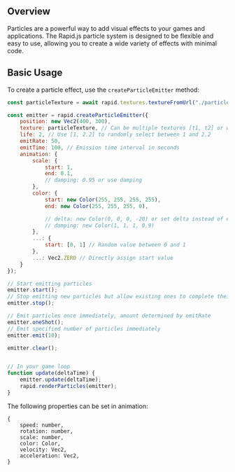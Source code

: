 ## Overview

Particles are a powerful way to add visual effects to your games and applications. The Rapid.js particle system is designed to be flexible and easy to use, allowing you to create a wide variety of effects with minimal code.

## Basic Usage

To create a particle effect, use the `createParticleEmitter` method:

```javascript
const particleTexture = await rapid.textures.textureFromUrl("./particle.png");

const emitter = rapid.createParticleEmitter({
    position: new Vec2(400, 300),
    texture: particleTexture, // Can be multiple textures [t1, t2] or weighted textures [[t1, 0.9],[t2, 0.1]]
    life: 2, // Use [1, 2.2] to randomly select between 1 and 2.2
    emitRate: 50,
    emitTime: 100, // Emission time interval in seconds
    animation: {
        scale: {
            start: 1,
            end: 0.1,
            // damping: 0.95 or use damping
        },
        color: {
            start: new Color(255, 255, 255, 255),
            end: new Color(255, 255, 255, 0),

            // delta: new Color(0, 0, 0, -20) or set delta instead of end
            // damping: new Color(1, 1, 1, 0.9)
        },
        ...: {
            start: [0, 1] // Random value between 0 and 1
        },
        ...: Vec2.ZERO // Directly assign start value
    }
});

// Start emitting particles
emitter.start();
// Stop emitting new particles but allow existing ones to complete their lifecycle
emitter.stop();

// Emit particles once immediately, amount determined by emitRate
emitter.oneShot();
// Emit specified number of particles immediately
emitter.emit(10);

emitter.clear();


// In your game loop
function update(deltaTime) {
    emitter.update(deltaTime);
    rapid.renderParticles(emitter);
}
```

The following properties can be set in animation:

```
{
    speed: number,
    rotation: number,
    scale: number,
    color: Color,
    velocity: Vec2,
    acceleration: Vec2,
}
```